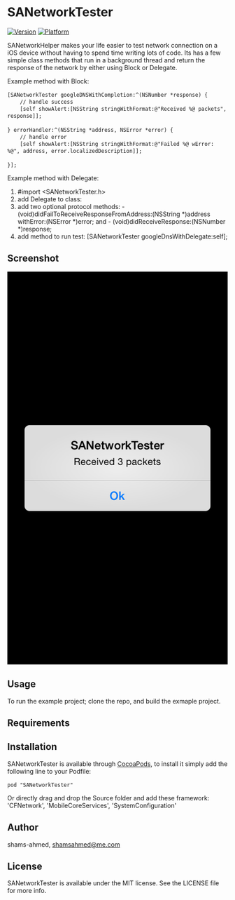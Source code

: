# SANetworkTester

[![Version](http://cocoapod-badges.herokuapp.com/v/SANetworkTester/badge.png)](http://cocoadocs.org/docsets/SANetworkTester)
[![Platform](http://cocoapod-badges.herokuapp.com/p/SANetworkTester/badge.png)](http://cocoadocs.org/docsets/SANetworkTester)

SANetworkHelper makes your life easier to test network connection on a iOS device without having to spend time writing lots of code. Its has a few simple class methods that run in a background thread and return the response of the network by either using Block or Delegate.

Example method with Block:

    [SANetworkTester googleDNSWithCompletion:^(NSNumber *response) {
        // handle success
        [self showAlert:[NSString stringWithFormat:@"Received %@ packets", response]];
        
    } errorHandler:^(NSString *address, NSError *error) {
        // handle error
        [self showAlert:[NSString stringWithFormat:@"Failed %@ wError: %@", address, error.localizedDescription]];

    }];

Example method with Delegate:

1. #import <SANetworkTester.h>
2. add Delegate to class: <SANetworkTesterDelegate>
3. add two optional protocol methods: - (void)didFailToReceiveResponseFromAddress:(NSString *)address withError:(NSError *)error; and - (void)didReceiveResponse:(NSNumber *)response;
5. add method to run test: [SANetworkTester googleDnsWithDelegate:self];

## Screenshot
<img src="https://raw.githubusercontent.com/shams-ahmed/SANetworkTester/master/Resources/Screenshot.png">

## Usage

To run the example project; clone the repo, and build the exmaple project.

## Requirements

## Installation

SANetworkTester is available through [CocoaPods](http://cocoapods.org), to install
it simply add the following line to your Podfile:

    pod "SANetworkTester"

Or directly drag and drop the Source folder and add these framework: 'CFNetwork', 'MobileCoreServices', 'SystemConfiguration'

## Author

shams-ahmed, shamsahmed@me.com

## License

SANetworkTester is available under the MIT license. See the LICENSE file for more info.

